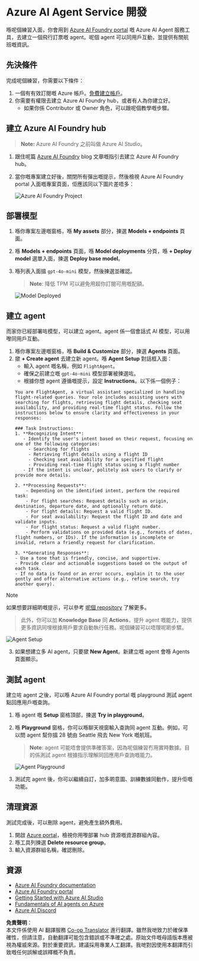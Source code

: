 <!--
CO_OP_TRANSLATOR_METADATA:
{
  "original_hash": "7e92870dc0843e13d4dabc620c09d2d9",
  "translation_date": "2025-05-20T07:34:49+00:00",
  "source_file": "02-explore-agentic-frameworks/azure-ai-foundry-agent-creation.md",
  "language_code": "hk"
}
-->
# Azure AI Agent Service 開發

喺呢個練習入面，你會用到 [Azure AI Foundry portal](https://ai.azure.com/?WT.mc_id=academic-105485-koreyst) 嘅 Azure AI Agent 服務工具，去建立一個飛行訂票嘅 agent。呢個 agent 可以同用戶互動，並提供有關航班嘅資訊。

## 先決條件

完成呢個練習，你需要以下條件：
1. 一個有有效訂閱嘅 Azure 帳戶。[免費建立帳戶](https://azure.microsoft.com/free/?WT.mc_id=academic-105485-koreyst)。
2. 你需要有權限去建立 Azure AI Foundry hub，或者有人為你建立好。
    - 如果你係 Contributor 或 Owner 角色，可以跟呢個教學嘅步驟。

## 建立 Azure AI Foundry hub

> **Note:** Azure AI Foundry 之前叫做 Azure AI Studio。

1. 跟住呢篇 [Azure AI Foundry](https://learn.microsoft.com/en-us/azure/ai-studio/?WT.mc_id=academic-105485-koreyst) blog 文章嘅指引去建立 Azure AI Foundry hub。
2. 當你嘅專案建立好後，關閉所有彈出嘅提示，然後檢視 Azure AI Foundry portal 入面嘅專案頁面，佢應該同以下圖片差唔多：

    ![Azure AI Foundry Project](../../../translated_images/azure-ai-foundry.8a2b56713298fd09de77022ab1ba07ebc681ea4cd4438a46c4a6fc6b6f077962.hk.png)

## 部署模型

1. 喺你專案左邊嘅窗格，喺 **My assets** 部分，揀選 **Models + endpoints** 頁面。
2. 喺 **Models + endpoints** 頁面，喺 **Model deployments** 分頁，喺 **+ Deploy model** 選單入面，揀選 **Deploy base model**。
3. 喺列表入面搵 `gpt-4o-mini` 模型，然後揀選並確認。

    > **Note**: 降低 TPM 可以避免用超你訂閱可用嘅配額。

    ![Model Deployed](../../../translated_images/model-deployment.4adf429ebdf42103d7a759087fe0da91aeb70d2204cc8bdca70cc6c53c627938.hk.png)

## 建立 agent

而家你已經部署咗模型，可以建立 agent。agent 係一個會話式 AI 模型，可以用嚟同用戶互動。

1. 喺你專案左邊嘅窗格，喺 **Build & Customize** 部分，揀選 **Agents** 頁面。
2. 撳 **+ Create agent** 去建立新 agent。喺 **Agent Setup** 對話框入面：
    - 輸入 agent 嘅名稱，例如 `FlightAgent`。
    - 確保之前建立嘅 `gpt-4o-mini` 模型部署被揀選咗。
    - 根據你想 agent 遵循嘅提示，設定 **Instructions**。以下係一個例子：
    ```
    You are FlightAgent, a virtual assistant specialized in handling flight-related queries. Your role includes assisting users with searching for flights, retrieving flight details, checking seat availability, and providing real-time flight status. Follow the instructions below to ensure clarity and effectiveness in your responses:

    ### Task Instructions:
    1. **Recognizing Intent**:
       - Identify the user's intent based on their request, focusing on one of the following categories:
         - Searching for flights
         - Retrieving flight details using a flight ID
         - Checking seat availability for a specified flight
         - Providing real-time flight status using a flight number
       - If the intent is unclear, politely ask users to clarify or provide more details.
        
    2. **Processing Requests**:
        - Depending on the identified intent, perform the required task:
        - For flight searches: Request details such as origin, destination, departure date, and optionally return date.
        - For flight details: Request a valid flight ID.
        - For seat availability: Request the flight ID and date and validate inputs.
        - For flight status: Request a valid flight number.
        - Perform validations on provided data (e.g., formats of dates, flight numbers, or IDs). If the information is incomplete or invalid, return a friendly request for clarification.

    3. **Generating Responses**:
    - Use a tone that is friendly, concise, and supportive.
    - Provide clear and actionable suggestions based on the output of each task.
    - If no data is found or an error occurs, explain it to the user gently and offer alternative actions (e.g., refine search, try another query).
    
    ```
> [!NOTE]
> 如果想要詳細啲嘅提示，可以參考 [呢個 repository](https://github.com/ShivamGoyal03/RoamMind) 了解更多。

> 此外，你可以加 **Knowledge Base** 同 **Actions**，提升 agent 嘅能力，提供更多資訊同埋根據用戶要求自動執行任務。呢個練習可以唔理呢啲步驟。

![Agent Setup](../../../translated_images/agent-setup.68a0c72f47bd1383584c52f14d694b54ea96c56c49660222409f83451b8220a8.hk.png)

3. 如果想建立多 AI agent，只要撳 **New Agent**。新建立嘅 agent 會喺 Agents 頁面顯示。

## 測試 agent

建立咗 agent 之後，可以喺 Azure AI Foundry portal 嘅 playground 測試 agent 點回應用戶嘅查詢。

1. 喺 agent 嘅 **Setup** 窗格頂部，揀選 **Try in playground**。
2. 喺 **Playground** 窗格，你可以喺聊天視窗輸入查詢同 agent 互動。例如，可以問 agent 幫你搵 28 號由 Seattle 飛去 New York 嘅航班。

    > **Note**: agent 可能唔會提供準確答案，因為呢個練習冇用實時數據。目的係測試 agent 根據指示理解同回應用戶查詢嘅能力。

    ![Agent Playground](../../../translated_images/agent-playground.847acb21209744353080ead65ec9326b917a6b90121d4b63f6f412a4d65af2a0.hk.png)

3. 測試完 agent 後，你可以繼續自訂，加多啲意圖、訓練數據同動作，提升佢嘅功能。

## 清理資源

測試完成後，可以刪除 agent，避免產生額外費用。
1. 開啟 [Azure portal](https://portal.azure.com)，檢視你用嚟部署 hub 資源嘅資源群組內容。
2. 喺工具列揀選 **Delete resource group**。
3. 輸入資源群組名稱，確認刪除。

## 資源

- [Azure AI Foundry documentation](https://learn.microsoft.com/en-us/azure/ai-studio/?WT.mc_id=academic-105485-koreyst)
- [Azure AI Foundry portal](https://ai.azure.com/?WT.mc_id=academic-105485-koreyst)
- [Getting Started with Azure AI Studio](https://techcommunity.microsoft.com/blog/educatordeveloperblog/getting-started-with-azure-ai-studio/4095602?WT.mc_id=academic-105485-koreyst)
- [Fundamentals of AI agents on Azure](https://learn.microsoft.com/en-us/training/modules/ai-agent-fundamentals/?WT.mc_id=academic-105485-koreyst)
- [Azure AI Discord](https://aka.ms/AzureAI/Discord)

**免責聲明**：  
本文件係使用 AI 翻譯服務 [Co-op Translator](https://github.com/Azure/co-op-translator) 進行翻譯。雖然我哋致力於確保準確性，但請注意，自動翻譯可能包含錯誤或不準確之處。原始文件嘅母語版本應被視為權威來源。對於重要資訊，建議採用專業人工翻譯。我哋對因使用本翻譯而引致嘅任何誤解或誤釋概不負責。